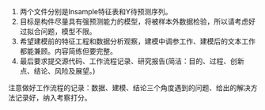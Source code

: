 1. 两个文件分别是Insample特征表和Y待预测序列。
2. 目标是构件尽量具有强预测能力的模型，将被样本外数据检验，所以请考虑好过拟合问题，模型不限。
3. 希望建模前的特征工程和数据分析观察，建模中调参工作、建模后的文本工作都能兼顾。内容简练但要完整。
4. 最后要求提交源代码、工作流程记录、研究报告(简洁：目的、过程、创新点、结论、风险及展望。)

注意做好工作流程的记录：数据、建模、结论三个角度遇到的问题、给出的解决方法记录好，纳入考察打分。